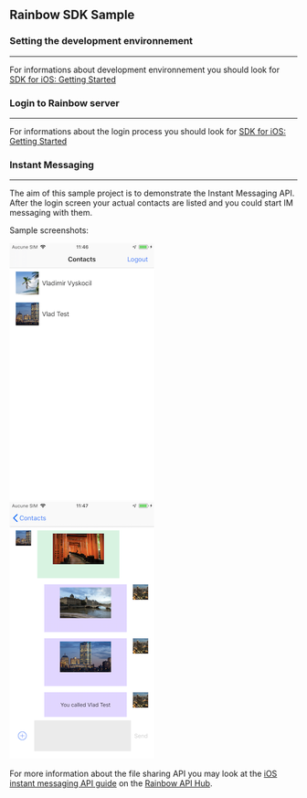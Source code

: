 ## Rainbow SDK Sample

### Setting the development environnement 
---
For informations about development environnement you should look for [SDK for iOS: Getting Started](https://hub.openrainbow.com/#/documentation/doc/sdk/ios/guides/Getting_Started)

### Login to Rainbow server
---
For informations about the login process you should look for [SDK for iOS: Getting Started](https://hub.openrainbow.com/#/documentation/doc/sdk/ios/guides/Getting_Started)

### Instant Messaging
---
The aim of this sample project is to demonstrate the Instant Messaging API. After the login screen your actual contacts are listed and you could start IM messaging with them.

Sample screenshots:

![screenshot](screenshot1.png) ![screenshot2](screenshot2.png)

For more information about the file sharing API you may look at the [iOS instant messaging API guide](https://hub.openrainbow.com/#/documentation/doc/sdk/ios/guides/Instant_Messaging) on the [Rainbow API Hub](https://hub.openrainbow.com/).

